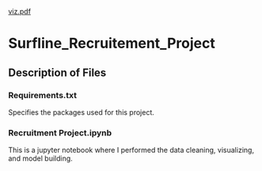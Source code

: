 [viz.pdf](https://github.com/knolasco/Surfline_Recruitment_Project/files/6175951/viz.pdf)

# Surfline_Recruitement_Project
 
## Description of Files

### Requirements.txt
Specifies the packages used for this project.

### Recruitment Project.ipynb
This is a jupyter notebook where I performed the data cleaning, visualizing, and model building.
